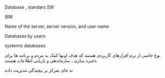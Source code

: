 
Database , standars SW 

IBM 

Name of the server, server version, and user name

Databases by users

systemic databases

نوع خاصی از نرم افزارهای کاربردی هستند که هدف اونها کمک به مردم  و برنامه ها برای ذخیره سازی ، سازماندهی و بازیابی اطلاعات هستند.

به جای تمرکز بر پیچیدگی مدیریت داده